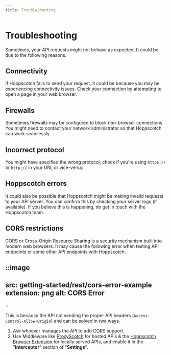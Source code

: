 ```yaml
---
title: Troubleshooting
---
```


# Troubleshooting

Sometimes, your API requests might not behave as expected. It could be due to the following reasons.

## Connectivity

If Hoppscotch fails to send your request, it could be because you may be experiencing connectivity issues. Check your connection by attempting to open a page in your web browser.

## Firewalls

Sometimes firewalls may be configured to block non-browser connections. You might need to contact your network administrator so that Hoppscotch can work seamlessly.

## Incorrect protocol

You might have specified the wrong protocol, check if you're using `https://` or `http://` in your URL or vice-versa.

## Hoppscotch errors

It could also be possible that Hoppscotch might be making invalid requests to your API server. You can confirm this by checking your server logs (if available). If you believe this is happening, do get in touch with the Hoppscotch team.

## CORS restrictions

CORS or Cross-Origin Resource Sharing is a security mechanism built into modern web browsers. It may cause the following error when testing API endpoints or some other API endpoints with Hoppscotch.

::image
---
src: getting-started/rest/cors-error-example
extension: png
alt: CORS Error
---
::

This is because the API not sending the proper API headers (`Access-Control-Allow-Origin`) and can be solved in two ways.

1. Ask whoever manages the API to add CORS support.
2. Use Middleware like [ProxyScotch](https://github.com/hoppscotch/proxyscotch) for hosted APIs & the [Hoppscotch Browser Extension](https://github.com/hoppscotch/hoppscotch-extension) for locally served APIs, and enable it in the "**Interceptor**" section of "**Settings**".
